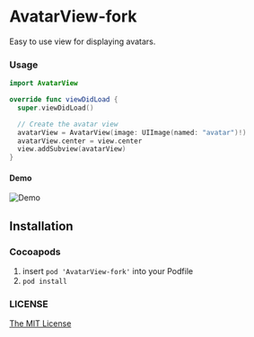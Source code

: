 # AvatarView-fork

Easy to use view for displaying avatars.

### Usage

```swift
import AvatarView

override func viewDidLoad {
  super.viewDidLoad()

  // Create the avatar view
  avatarView = AvatarView(image: UIImage(named: "avatar")!)
  avatarView.center = view.center
  view.addSubview(avatarView)
}
```

#### Demo

![Demo](http://i.imgur.com/wbubJCe.png?1 "Demo Screenshot")

## Installation

### Cocoapods

1. insert `pod 'AvatarView-fork'` into your Podfile
2. `pod install`

### LICENSE
[The MIT License](https://github.com/kumpeapps/AvatarView-fork/blob/master/LICENSE)
